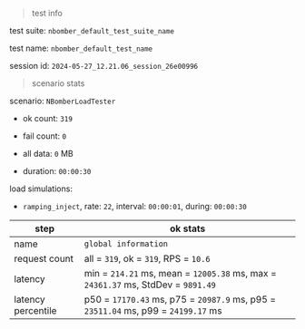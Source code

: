 > test info

test suite: `nbomber_default_test_suite_name`

test name: `nbomber_default_test_name`

session id: `2024-05-27_12.21.06_session_26e00996`

> scenario stats

scenario: `NBomberLoadTester`

  - ok count: `319`

  - fail count: `0`

  - all data: `0` MB

  - duration: `00:00:30`

load simulations:

  - `ramping_inject`, rate: `22`, interval: `00:00:01`, during: `00:00:30`

|step|ok stats|
|---|---|
|name|`global information`|
|request count|all = `319`, ok = `319`, RPS = `10.6`|
|latency|min = `214.21` ms, mean = `12005.38` ms, max = `24361.37` ms, StdDev = `9891.49`|
|latency percentile|p50 = `17170.43` ms, p75 = `20987.9` ms, p95 = `23511.04` ms, p99 = `24199.17` ms|




